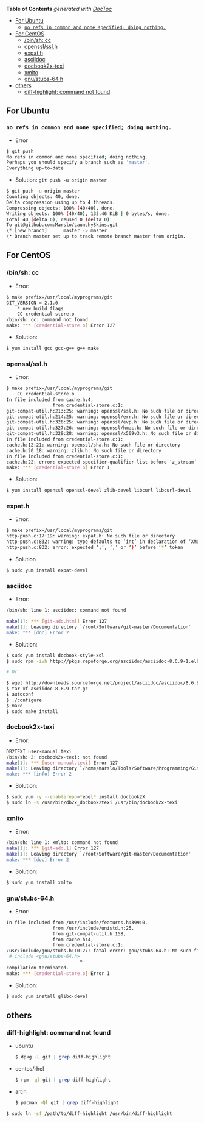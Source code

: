 <!-- START doctoc generated TOC please keep comment here to allow auto update -->
<!-- DON'T EDIT THIS SECTION, INSTEAD RE-RUN doctoc TO UPDATE -->
**Table of Contents**  *generated with [DocToc](https://github.com/thlorenz/doctoc)*

- [For Ubuntu](#for-ubuntu)
  - [`no refs in common and none specified; doing nothing.`](#no-refs-in-common-and-none-specified-doing-nothing)
- [For CentOS](#for-centos)
  - [/bin/sh: cc](#binsh-cc)
  - [openssl/ssl.h](#opensslsslh)
  - [expat.h](#expath)
  - [asciidoc](#asciidoc)
  - [docbook2x-texi](#docbook2x-texi)
  - [xmlto](#xmlto)
  - [gnu/stubs-64.h](#gnustubs-64h)
- [others](#others)
  - [diff-highlight: command not found](#diff-highlight-command-not-found)

<!-- END doctoc generated TOC please keep comment here to allow auto update -->

## For Ubuntu
### `no refs in common and none specified; doing nothing.`
- Error
```bash
$ git push
No refs in common and none specified; doing nothing.
Perhaps you should specify a branch such as 'master'.
Everything up-to-date
```

- Solution: `git push -u origin master`
```bash
$ git push -u origin master
Counting objects: 40, done.
Delta compression using up to 4 threads.
Compressing objects: 100% (40/40), done.
Writing objects: 100% (40/40), 133.46 KiB | 0 bytes/s, done.
Total 40 (delta 6), reused 0 (delta 0)
To git@github.com:Marslo/LaunchySkins.git
\* [new branch]      master -> master
\* Branch master set up to track remote branch master from origin.
```

## For CentOS
### /bin/sh: cc
- Error:
```bash
$ make prefix=/usr/local/myprograms/git
GIT_VERSION = 2.1.0
    * new build flags
    CC credential-store.o
/bin/sh: cc: command not found
make: *** [credential-store.o] Error 127
```

- Solution:
```bash
$ yum install gcc gcc-g++ g++ make
```

### openssl/ssl.h
- Error:
```bash
$ make prefix=/usr/local/myprograms/git
    CC credential-store.o
In file included from cache.h:4,
                 from credential-store.c:1:
git-compat-util.h:213:25: warning: openssl/ssl.h: No such file or directory
git-compat-util.h:214:25: warning: openssl/err.h: No such file or directory
git-compat-util.h:326:25: warning: openssl/evp.h: No such file or directory
git-compat-util.h:327:26: warning: openssl/hmac.h: No such file or directory
git-compat-util.h:329:28: warning: openssl/x509v3.h: No such file or directory
In file included from credential-store.c:1:
cache.h:12:21: warning: openssl/sha.h: No such file or directory
cache.h:20:18: warning: zlib.h: No such file or directory
In file included from credential-store.c:1:
cache.h:22: error: expected specifier-qualifier-list before ‘z_stream’
make: *** [credential-store.o] Error 1
```

- Solution:
```bash
$ yum install openssl openssl-devel zlib-devel libcurl libcurl-devel
```

### expat.h
- Error:
```bash
$ make prefix=/usr/local/myprograms/git
http-push.c:17:19: warning: expat.h: No such file or directory
http-push.c:832: warning: type defaults to ‘int’ in declaration of ‘XML_Char’
http-push.c:832: error: expected ‘;’, ‘,’ or ‘)’ before ‘*’ token
```

- Solution
```bash
$ sudo yum install expat-devel
```

### asciidoc


- Error:

```bash
/bin/sh: line 1: asciidoc: command not found

make[1]: *** [git-add.html] Error 127
make[1]: Leaving directory `/root/Software/git-master/Documentation'
make: *** [doc] Error 2
```

- Solution:

```bash
$ sudo yum install docbook-style-xsl
$ sudo rpm -ivh http://pkgs.repoforge.org/asciidoc/asciidoc-8.6.9-1.el6.rfx.noarch.rpm

# Or

$ wget http://downloads.sourceforge.net/project/asciidoc/asciidoc/8.6.9/asciidoc-8.6.9.tar.gz
$ tar xf asciidoc-8.6.9.tar.gz
$ autoconf
$ ./configure
$ make
$ sudo make install
```

### docbook2x-texi

- Error:
```bash
DB2TEXI user-manual.texi
/bin/sh: 2: docbook2x-texi: not found
make[1]: *** [user-manual.texi] Error 127
make[1]: Leaving directory `/home/marslo/Tools/Software/Programming/Git/git-master/Documentation'
make: *** [info] Error 2
```

- Solution:
```bash
$ sudo yum -y --enablerepo=*epel* install docbook2X
$ sudo ln -s /usr/bin/db2x_docbook2texi /usr/bin/docbook2x-texi
```

### xmlto
- Error:
```bash
/bin/sh: line 1: xmlto: command not found
make[1]: *** [git-add.1] Error 127
make[1]: Leaving directory `/root/Software/git-master/Documentation'
make: *** [doc] Error 2
```

- Solution:
```bash
$ sudo yum install xmlto
```

### gnu/stubs-64.h
- Error:
```bash
In file included from /usr/include/features.h:399:0,
                 from /usr/include/unistd.h:25,
                 from git-compat-util.h:158,
                 from cache.h:4,
                 from credential-store.c:1:
/usr/include/gnu/stubs.h:10:27: fatal error: gnu/stubs-64.h: No such file or directory
 # include <gnu/stubs-64.h>
                           ^
compilation terminated.
make: *** [credential-store.o] Error 1
```

- Solution:
```bash
$ sudo yum install glibc-devel
```

## others
### diff-highlight: command not found
- ubuntu
  ```bash
  $ dpkg -L git | grep diff-highlight
  ```
- centos/rhel
  ```bash
  $ rpm -ql git | grep diff-highlight
  ```
- arch
  ```bash
  $ pacman -Ql git | grep diff-highlight
  ```

```bash
$ sudo ln -sf /path/to/diff-highlight /usr/bin/diff-highlight
```
